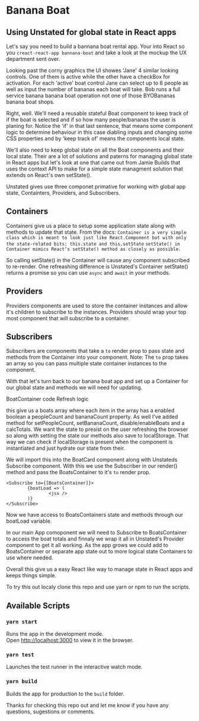 # Banana Boat

## Using Unstated for global state in React apps

Let's say you need to build a bannana boat rental app. Your into React so you ```creact-react-app bannana-boat``` and take a look at the mockup the UX department sent over.

<pic of comps>

Looking past the corny graphics the UI showes 'Jane' 4 similar looking controls. One of them is active while the other have a checkBox for activation. For each 'active' boat control Jane can select up to 6 people as well as input the number of bananas each boat will take. Bob runs a full service banana banana boat operation not one of those BYOBananas banana boat shops. 

Right, well. We'll need a reusable stateful Boat component to keep track of if the boat is selected and if so how many people/bananas the user is planing for. Notice the 'if' in that last sentence, that means some component logic to determine behaviour in this case diabling inputs and changing some CSS properties and by 'keep track of' means the components local state.

We'll also need to keep global state on all the Boat components and their local state. Their are a lot of solutions and paterns for managing global state in React apps but let's look at one that came out from Jamie 
Builds that uses the context API to make for a simple state managment solution that extends on React's own setState().

Unstated gives use three componet primative for working with global app state, Containters, Providers, and Subscribers. 

## Containers 
Containers give us a place to setup some application state along with methods to update that state.
From the docs:
`Container is a very simple class which is meant to look just like React.Component but with only the state-related bits: this.state and this.setState`
`setState() in Container mimics React’s setState() method as closely as possible.`

So calling setState() in the Container will cause any component subscribed to re-render. One refreashing difference is Unstated's Container setState() returns a promise so you can use `async` and `await` in your methods.

## Providers
Providers components are used to store the container instances and allow it's children to subscribe to the instances. Providers should wrap your top most component that will subscribe to a container.


## Subscribers
Subscribers are components that take a `to` render prop to pass state and methods from the Container into your component. Note: The `to` prop takes an array so you can pass multiple state container instances to the component.

With that let's turn back to our banana boat app and set up a Container for our global state and methods we will need for updating.

BoatContainer code
Refresh logic

this give us a boats array where each item in the array has a enabled boolean a peopleCount and bananaCount property. As well I've added method for setPeopleCount, setBananaCount, disable/enableBoats and a calcTotals. We want the state to presist on the user refreshing the browser so along with setting the state our methods also save to localStorage. That way we can check if localStorage is present when the component is instantiated and just hydrate our state from their.

We will import this into the BoatCard component along with Unstateds Subscribe component. With this we use the Subscriber in our render() method and pass the BoatsContainer to it's `to` render prop.

```
<Subscribe to={[BoatsContainer]}>
        {boatLoad => (
                <jsx />
        )}
</Subscribe>
```
Now we have access to BoatsContainers state and methods through our boatLoad variable.

In our main App comoponent we will need to Subscribe to BoatsContainer to access the boat totals and finnaly we wrap it all in Unstated's Provider component to get it all working. As the app grows we could add to BoatsContainer or separate app state out to more logical state Containers to use where needed.

Overall this give us a easy React like way to manage state in React apps and keeps things simple.

To try this out localy clone this repo and use yarn or npm to run the scripts.

## Available Scripts

### `yarn start`

Runs the app in the development mode.<br>
Open [http://localhost:3000](http://localhost:3000) to view it in the browser.

### `yarn test`

Launches the test runner in the interactive watch mode.<br>

### `yarn build`

Builds the app for production to the `build` folder.

Thanks for checking this repo out and let me know if you have any questions, sugestions or comments.
